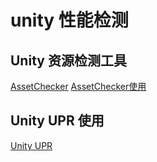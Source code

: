 # unity 性能检测

## Unity 资源检测工具

[AssetChecker](https://upr.unity.cn/instructions/assetchecker)
[AssetChecker使用](./AssetChecker.md)

## Unity UPR 使用

[Unity UPR](./Unity_UPR.md)
